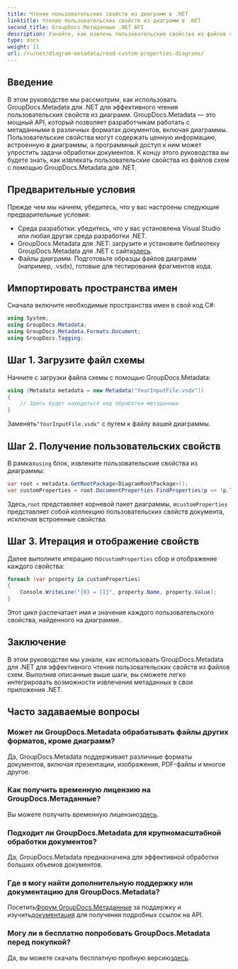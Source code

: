 ```yaml
---
title: Чтение пользовательских свойств из диаграмм в .NET
linktitle: Чтение пользовательских свойств из диаграмм в .NET
second_title: GroupDocs.Метаданные .NET API
description: Узнайте, как извлечь пользовательские свойства из файлов схем в .NET с помощью GroupDocs.Metadata. Простое пошаговое руководство для разработчиков.
type: docs
weight: 11
url: /ru/net/diagram-metadata/read-custom-properties-diagrams/
---
```

## Введение
В этом руководстве мы рассмотрим, как использовать GroupDocs.Metadata для .NET для эффективного чтения пользовательских свойств из диаграмм. GroupDocs.Metadata — это мощный API, который позволяет разработчикам работать с метаданными в различных форматах документов, включая диаграммы. Пользовательские свойства могут содержать ценную информацию, встроенную в диаграммы, а программный доступ к ним может упростить задачи обработки документов. К концу этого руководства вы будете знать, как извлекать пользовательские свойства из файлов схем с помощью GroupDocs.Metadata для .NET.
## Предварительные условия
Прежде чем мы начнем, убедитесь, что у вас настроены следующие предварительные условия:
- Среда разработки: убедитесь, что у вас установлена Visual Studio или любая другая среда разработки .NET.
-  GroupDocs.Metadata для .NET: загрузите и установите библиотеку GroupDocs.Metadata для .NET с сайта[здесь](https://releases.groupdocs.com/metadata/net/).
- Файлы диаграмм. Подготовьте образцы файлов диаграмм (например, .vsdx), готовые для тестирования фрагментов кода.

## Импортировать пространства имен
Сначала включите необходимые пространства имен в свой код C#:
```csharp
using System;
using GroupDocs.Metadata;
using GroupDocs.Metadata.Formats.Document;
using GroupDocs.Tagging;
```
## Шаг 1. Загрузите файл схемы
Начните с загрузки файла схемы с помощью GroupDocs.Metadata:
```csharp
using (Metadata metadata = new Metadata("YourInputFile.vsdx"))
{
    // Здесь будет находиться код обработки метаданных
}
```
 Заменять`"YourInputFile.vsdx"` с путем к файлу вашей диаграммы.
## Шаг 2. Получение пользовательских свойств
 В рамках`using` блок, извлеките пользовательские свойства из диаграммы:
```csharp
var root = metadata.GetRootPackage<DiagramRootPackage>();
var customProperties = root.DocumentProperties.FindProperties(p => !p.Tags.Contains(Tags.Document.BuiltIn));
```
 Здесь,`root` представляет корневой пакет диаграммы, и`customProperties` представляет собой коллекцию пользовательских свойств документа, исключая встроенные свойства.
## Шаг 3. Итерация и отображение свойств
 Далее выполните итерацию по`customProperties` сбор и отображение каждого свойства:
```csharp
foreach (var property in customProperties)
{
    Console.WriteLine("{0} = {1}", property.Name, property.Value);
}
```
Этот цикл распечатает имя и значение каждого пользовательского свойства, найденного на диаграмме.

## Заключение
В этом руководстве мы узнали, как использовать GroupDocs.Metadata для .NET для эффективного чтения пользовательских свойств из файлов схем. Выполнив описанные выше шаги, вы сможете легко интегрировать возможности извлечения метаданных в свои приложения .NET.

## Часто задаваемые вопросы
### Может ли GroupDocs.Metadata обрабатывать файлы других форматов, кроме диаграмм?
Да, GroupDocs.Metadata поддерживает различные форматы документов, включая презентации, изображения, PDF-файлы и многое другое.
### Как получить временную лицензию на GroupDocs.Метаданные?
 Вы можете получить временную лицензию[здесь](https://purchase.groupdocs.com/temporary-license/).
### Подходит ли GroupDocs.Metadata для крупномасштабной обработки документов?
Да, GroupDocs.Metadata предназначена для эффективной обработки больших объемов документов.
### Где я могу найти дополнительную поддержку или документацию для GroupDocs.Metadata?
 Посетить[Форум GroupDocs.Метаданные](https://forum.groupdocs.com/c/metadata/14) за поддержку и изучить[документация](https://reference.groupdocs.com/metadata/net/) для получения подробных ссылок на API.
### Могу ли я бесплатно попробовать GroupDocs.Metadata перед покупкой?
 Да, вы можете скачать бесплатную пробную версию[здесь](https://releases.groupdocs.com/).